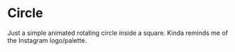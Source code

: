 # Circle

Just a simple animated rotating circle inside a square. Kinda reminds me of the
Instagram logo/palette.
